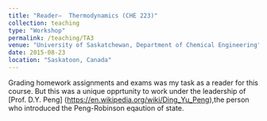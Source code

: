 ```yaml
---
title: "Reader–  Thermodynamics (CHE 223)"
collection: teaching
type: "Workshop"
permalink: /teaching/TA3
venue: "University of Saskatchewan, Department of Chemical Engineering"
date: 2015-08-23
location: "Saskatoon, Canada"
--- 
```


Grading homework assignments and exams was my task as a reader for this course. But this was a unique opprtunity to work under the leadership of [Prof. D.Y. Peng] (https://en.wikipedia.org/wiki/Ding_Yu_Peng),the person who introduced the Peng-Robinson eqaution of state.

